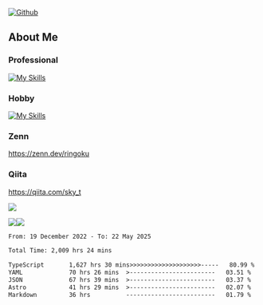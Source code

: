 [![Github](https://img.shields.io/github/followers/skyt-a?label=Follow&style=social)](https://github.com/skyt-a)

## About Me
### Professional
[![My Skills](https://skillicons.dev/icons?i=react,ts,js,nodejs,java,graphql,firebase,githubactions&theme=light)](https://skillicons.dev)
### Hobby
[![My Skills](https://skillicons.dev/icons?i=unity,rust,py&theme=light)](https://skillicons.dev)

### Zenn
https://zenn.dev/ringoku
### Qiita
https://qiita.com/sky_t


![](https://github-profile-summary-cards.vercel.app/api/cards/profile-details?username=skyt-a&theme=default)

![](https://github-profile-summary-cards.vercel.app/api/cards/repos-per-language?username=skyt-a&theme=default)![](https://github-profile-summary-cards.vercel.app/api/cards/stats?username=RinGoku&theme=default)

<!--START_SECTION:waka-->

```txt
From: 19 December 2022 - To: 22 May 2025

Total Time: 2,009 hrs 24 mins

TypeScript       1,627 hrs 30 mins>>>>>>>>>>>>>>>>>>>>-----   80.99 %
YAML             70 hrs 26 mins  >------------------------   03.51 %
JSON             67 hrs 39 mins  >------------------------   03.37 %
Astro            41 hrs 29 mins  >------------------------   02.07 %
Markdown         36 hrs          -------------------------   01.79 %
```

<!--END_SECTION:waka-->
